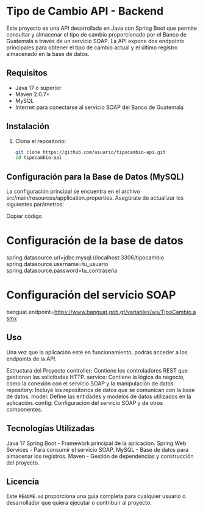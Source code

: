 # Tipo de Cambio API - Backend

Este proyecto es una API desarrollada en Java con Spring Boot que permite consultar y almacenar el tipo de cambio proporcionado por el Banco de Guatemala a través de un servicio SOAP. La API expone dos endpoints principales para obtener el tipo de cambio actual y el último registro almacenado en la base de datos.

## Requisitos

- Java 17 o superior
- Maven 2.0.7+
- MySQL
- Internet para conectarse al servicio SOAP del Banco de Guatemala

## Instalación

1. Clona el repositorio:
   ```bash
   git clone https://github.com/usuario/tipocambio-api.git
   cd tipocambio-api
   
## Configuración para la Base de Datos (MySQL)
La configuración principal se encuentra en el archivo src/main/resources/application.properties. Asegúrate de actualizar los siguientes parámetros:

Copiar código
# Configuración de la base de datos
spring.datasource.url=jdbc:mysql://localhost:3306/tipocambio
spring.datasource.username=tu_usuario
spring.datasource.password=tu_contraseña

# Configuración del servicio SOAP
banguat.endpoint=https://www.banguat.gob.gt/variables/ws/TipoCambio.asmx

## Uso
Una vez que la aplicación esté en funcionamiento, podrás acceder a los endpoints de la API.

Estructura del Proyecto
controller: Contiene los controladores REST que gestionan las solicitudes HTTP.
service: Contiene la lógica de negocio, como la conexión con el servicio SOAP y la manipulación de datos.
repository: Incluye los repositorios de datos que se comunican con la base de datos.
model: Define las entidades y modelos de datos utilizados en la aplicación.
config: Configuración del servicio SOAP y de otros componentes.

## Tecnologías Utilizadas
Java 17
Spring Boot - Framework principal de la aplicación.
Spring Web Services - Para consumir el servicio SOAP.
MySQL - Base de datos para almacenar los registros.
Maven - Gestión de dependencias y construcción del proyecto.

## Licencia

Este `README.md` proporciona una guía completa para cualquier usuario o desarrollador que quiera ejecutar o contribuir al proyecto.
